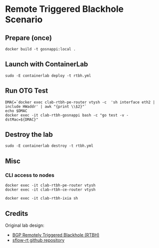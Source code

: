 # Remote Triggered Blackhole Scenario

## Prepare (once)

```Shell
docker build -t gosnappi:local .
````

## Launch with ContainerLab

```Shell
sudo -E containerlab deploy -t rtbh.yml
````

## Run OTG Test

```Shell
DMAC=`docker exec clab-rtbh-pe-router vtysh -c  'sh interface eth2 | include HWaddr' | awk "{print \\$2}"`
echo $DMAC
docker exec -it clab-rtbh-gosnappi bash -c "go test -v -dstMac=${DMAC}"
````

## Destroy the lab

```Shell
sudo -E containerlab destroy -t rtbh.yml
````

## Misc
### CLI access to nodes

```Shell
docker exec -it clab-rtbh-pe-router vtysh
docker exec -it clab-rtbh-ce-router vtysh

docker exec -it clab-rtbh-ixia sh
````

## Credits

Original lab design: 
  * [BGP Remotely Triggered Blackhole (RTBH)](https://blog.sflow.com/2022/04/bgp-remotely-triggered-blackhole-rtbh.html)
  * [sflow-rt github repository](https://github.com/sflow-rt/containerlab)
